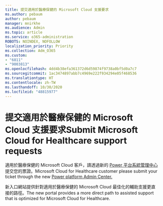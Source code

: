 ```yaml
---
title: 提交適用於醫療保健的 Microsoft Cloud 支援要求
ms.author: pebaum
author: pebaum
manager: mnirkhe
ms.audience: Admin
ms.topic: article
ms.service: o365-administration
ROBOTS: NOINDEX, NOFOLLOW
localization_priority: Priority
ms.collection: Adm_O365
ms.custom:
- "6811"
- "9003813"
ms.openlocfilehash: 4dd4b38efa361372d6d59874f9738a0bf5d0a7c7
ms.sourcegitcommit: 1ac3474897abb7c4969e222f934294e05f468536
ms.translationtype: HT
ms.contentlocale: zh-TW
ms.lasthandoff: 10/30/2020
ms.locfileid: "48815977"
---
```

# <a name="submit-microsoft-cloud-for-healthcare-support-requests"></a><span data-ttu-id="e537b-102">提交適用於醫療保健的 Microsoft Cloud 支援要求</span><span class="sxs-lookup"><span data-stu-id="e537b-102">Submit Microsoft Cloud for Healthcare support requests</span></span>

<span data-ttu-id="e537b-103">適用於醫療保健的 Microsoft Cloud 客戶，請透過新的 [Power 平台系統管理中心](https://admin.powerplatform.microsoft.com/support?newTicket&product=Flow)提交您的票證。</span><span class="sxs-lookup"><span data-stu-id="e537b-103">Microsoft Cloud for Healthcare  customer please submit your ticket through the new [Power platform Admin Center.](https://admin.powerplatform.microsoft.com/support?newTicket&product=Flow)</span></span>

<span data-ttu-id="e537b-104">新入口網站提供針對適用於醫療保健的 Microsoft Cloud 最佳化的輔助支援更直接的路徑。</span><span class="sxs-lookup"><span data-stu-id="e537b-104">The new portal provides a more direct path to assisted support that is optimized for  Microsoft Cloud for Healthcare.</span></span>
